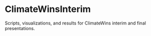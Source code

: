 # ClimateWinsInterim
Scripts, visualizations, and results for ClimateWins interim and final presentations.
